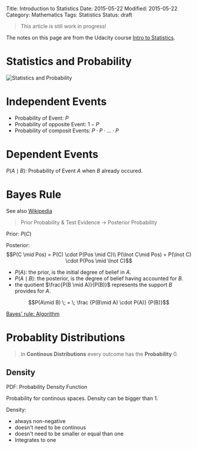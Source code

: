 Title: Introduction to Statistics
Date: 2015-05-22
Modified: 2015-05-22
Category: Mathematics
Tags: Statistics
Status: draft

> This article is still work in progress!

The notes on this page are from the Udacity course
[Intro to Statistics](https://www.udacity.com/course/intro-to-statistics--st101 "Udacity").

Statistics and Probability
==========================

![Statistics and Probability](/images/statistics_probability.svg)


Independent Events
==================

- Probability of Event: $P$
- Probability of opposite Event: $1-P$
- Probability of composit Events: $P \cdot P \cdot ... \cdot P$


Dependent Events
================

$P(A\mid B)$: Probability of Event $A$ when $B$ already occured.


Bayes Rule
==========

See also [Wikipedia](http://en.wikipedia.org/wiki/Bayes%27_theorem "Bayes' theorem")


> Prior Probability  & Test Evidence -> Posterior Probability

Prior: $P(C)$

Posterior: $$P(C \mid Pos) = P(C) \cdot P(Pos \mid C)\\
    P(\lnot C\mid Pos) = P(\lnot C) \cdot P(Pos \mid \lnot C)$$ 


* $P(A)$: the prior, is the initial degree of belief in $A$.
* $P(A \mid B)$: the posterior, is the degree of belief having accounted for $B$.
* the quotient $\frac{P(B \mid A)}{P(B)}$ represents the support $B$ provides for $A$.


$$P(A\mid B) \; = \; \frac {P(B\mid A) \cdot P(A)} {P(B)}$$

[Bayes' rule: Algorithm](/images/bayes_algorithm.pdf)


Probablity Distributions
========================

> In **Continous Distributions** every outcome has the **Probability** $0$.

Density
-------

PDF: Probability Density Function

Probability for continous spaces. Density can be bigger than $1$.

Density:

- always non-negative
- doesn't need to be continous
- doesn't need to be smaller or equal than one
- Integrates to one
